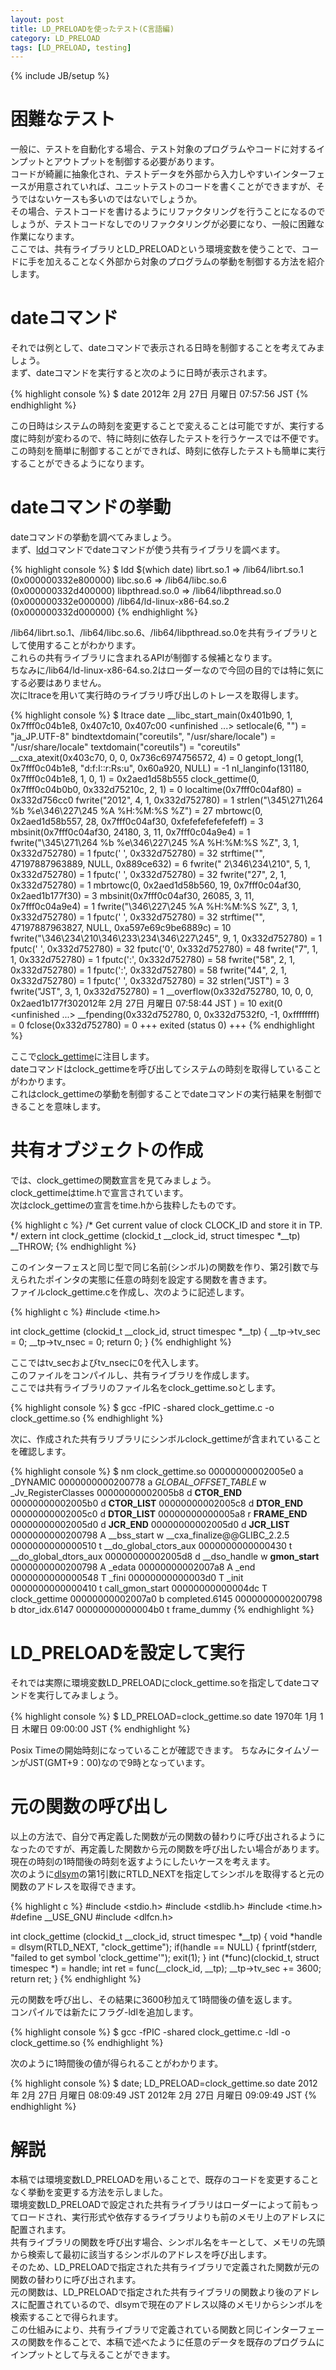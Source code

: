 ```yaml
---
layout: post
title: LD_PRELOADを使ったテスト(C言語編)
category: LD_PRELOAD
tags: [LD_PRELOAD, testing]
---
```

{% include JB/setup %}

# 困難なテスト
一般に、テストを自動化する場合、テスト対象のプログラムやコードに対するインプットとアウトプットを制御する必要があります。  
コードが綺麗に抽象化され、テストデータを外部から入力しやすいインターフェースが用意されていれば、ユニットテストのコードを書くことができますが、そうではないケースも多いのではないでしょうか。  
その場合、テストコードを書けるようにリファクタリングを行うことになるのでしょうが、テストコードなしでのリファクタリングが必要になり、一般に困難な作業になります。  
ここでは、共有ライブラリとLD_PRELOADという環境変数を使うことで、コードに手を加えることなく外部から対象のプログラムの挙動を制御する方法を紹介します。

# dateコマンド
それでは例として、dateコマンドで表示される日時を制御することを考えてみましょう。  
まず、dateコマンドを実行すると次のように日時が表示されます。

{% highlight console %}
$ date
2012年  2月 27日 月曜日 07:57:56 JST
{% endhighlight %}

この日時はシステムの時刻を変更することで変えることは可能ですが、実行する度に時刻が変わるので、特に時刻に依存したテストを行うケースでは不便です。  
この時刻を簡単に制御することができれば、時刻に依存したテストも簡単に実行することができるようになります。

# dateコマンドの挙動
dateコマンドの挙動を調べてみましょう。  
まず、[ldd](http://linuxjm.sourceforge.jp/html/ld.so/man1/ldd.1.html)コマンドでdateコマンドが使う共有ライブラリを調べます。

{% highlight console %}
$ ldd $(which date)
    librt.so.1 => /lib64/librt.so.1 (0x000000332e800000)
    libc.so.6 => /lib64/libc.so.6 (0x000000332d400000)
    libpthread.so.0 => /lib64/libpthread.so.0 (0x000000332e000000)
    /lib64/ld-linux-x86-64.so.2 (0x000000332d000000)
{% endhighlight %}

/lib64/librt.so.1、/lib64/libc.so.6、/lib64/libpthread.so.0を共有ライブラリとして使用することがわかります。  
これらの共有ライブラリに含まれるAPIが制御する候補となります。  
ちなみに/lib64/ld-linux-x86-64.so.2はローダーなので今回の目的では特に気にする必要はありません。  
次にltraceを用いて実行時のライブラリ呼び出しのトレースを取得します。

{% highlight console %}
$ ltrace date
__libc_start_main(0x401b90, 1, 0x7fff0c04b1e8, 0x407c10, 0x407c00 <unfinished ...>
setlocale(6, "")                                 = "ja_JP.UTF-8"
bindtextdomain("coreutils", "/usr/share/locale") = "/usr/share/locale"
textdomain("coreutils")                          = "coreutils"
__cxa_atexit(0x403c70, 0, 0, 0x736c6974756572, 4) = 0
getopt_long(1, 0x7fff0c04b1e8, "d:f:I::r:Rs:u", 0x60a920, NULL) = -1
nl_langinfo(131180, 0x7fff0c04b1e8, 1, 0, 1)     = 0x2aed1d58b555
clock_gettime(0, 0x7fff0c04b0b0, 0x332d75210c, 2, 1) = 0
localtime(0x7fff0c04af80)                        = 0x332d756cc0
fwrite("2012", 4, 1, 0x332d752780)               = 1
strlen("\345\271\264 %b %e\346\227\245 %A %H:%M:%S %Z") = 27
mbrtowc(0, 0x2aed1d58b557, 28, 0x7fff0c04af30, 0xfefefefefefefeff) = 3
mbsinit(0x7fff0c04af30, 24180, 3, 11, 0x7fff0c04a9e4) = 1
fwrite("\345\271\264 %b %e\346\227\245 %A %H:%M:%S %Z", 3, 1, 0x332d752780) = 1
fputc(' ', 0x332d752780)                         = 32
strftime("", 47197887963889, NULL, 0x889ce632)   = 6
fwrite(" 2\346\234\210", 5, 1, 0x332d752780)     = 1
fputc(' ', 0x332d752780)                         = 32
fwrite("27", 2, 1, 0x332d752780)                 = 1
mbrtowc(0, 0x2aed1d58b560, 19, 0x7fff0c04af30, 0x2aed1b177f30) = 3
mbsinit(0x7fff0c04af30, 26085, 3, 11, 0x7fff0c04a9e4) = 1
fwrite("\346\227\245 %A %H:%M:%S %Z", 3, 1, 0x332d752780) = 1
fputc(' ', 0x332d752780)                         = 32
strftime("", 47197887963827, NULL, 0xa597e69c9be6889c) = 10
fwrite("\346\234\210\346\233\234\346\227\245", 9, 1, 0x332d752780) = 1
fputc(' ', 0x332d752780)                         = 32
fputc('0', 0x332d752780)                         = 48
fwrite("7", 1, 1, 0x332d752780)                  = 1
fputc(':', 0x332d752780)                         = 58
fwrite("58", 2, 1, 0x332d752780)                 = 1
fputc(':', 0x332d752780)                         = 58
fwrite("44", 2, 1, 0x332d752780)                 = 1
fputc(' ', 0x332d752780)                         = 32
strlen("JST")                                    = 3
fwrite("JST", 3, 1, 0x332d752780)                = 1
__overflow(0x332d752780, 10, 0, 0, 0x2aed1b177f302012年  2月 27日 月曜日 07:58:44 JST
) = 10
exit(0 <unfinished ...>
__fpending(0x332d752780, 0, 0x332d7532f0, -1, 0xffffffff) = 0
fclose(0x332d752780)                             = 0
+++ exited (status 0) +++
{% endhighlight %}

ここで[clock_gettime](http://linuxjm.sourceforge.jp/html/LDP_man-pages/man2/clock_gettime.2.html)に注目します。  
dateコマンドはclock_gettimeを呼び出してシステムの時刻を取得していることがわかります。  
これはclock_gettimeの挙動を制御することでdateコマンドの実行結果を制御できることを意味します。

# 共有オブジェクトの作成
では、clock_gettimeの関数宣言を見てみましょう。  
clock_gettimeはtime.hで宣言されています。  
次はclock_gettimeの宣言をtime.hから抜粋したものです。

{% highlight c %}
/* Get current value of clock CLOCK_ID and store it in TP.  */
extern int clock_gettime (clockid_t __clock_id, struct timespec *__tp) __THROW;
{% endhighlight %}

このインターフェスと同じ型で同じ名前(シンボル)の関数を作り、第2引数で与えられたポインタの実態に任意の時刻を設定する関数を書きます。  
ファイルclock_gettime.cを作成し、次のように記述します。

{% highlight c %}
#include <time.h>

int clock_gettime (clockid_t __clock_id, struct timespec *__tp)
{
  __tp->tv_sec  = 0;
  __tp->tv_nsec = 0;
  return 0;
}
{% endhighlight %}

ここではtv_secおよびtv_nsecに0を代入します。  
このファイルをコンパイルし、共有ライブラリを作成します。  
ここでは共有ライブラリのファイル名をclock_gettime.soとします。

{% highlight console %}
$ gcc -fPIC -shared clock_gettime.c -o clock_gettime.so
{% endhighlight %}

次に、作成された共有ラリブラリにシンボルclock_gettimeが含まれていることを確認します。

{% highlight console %}
$ nm clock_gettime.so 
00000000002005e0 a _DYNAMIC
0000000000200778 a _GLOBAL_OFFSET_TABLE_
                 w _Jv_RegisterClasses
00000000002005b8 d __CTOR_END__
00000000002005b0 d __CTOR_LIST__
00000000002005c8 d __DTOR_END__
00000000002005c0 d __DTOR_LIST__
00000000000005a8 r __FRAME_END__
00000000002005d0 d __JCR_END__
00000000002005d0 d __JCR_LIST__
0000000000200798 A __bss_start
                 w __cxa_finalize@@GLIBC_2.2.5
0000000000000510 t __do_global_ctors_aux
0000000000000430 t __do_global_dtors_aux
00000000002005d8 d __dso_handle
                 w __gmon_start__
0000000000200798 A _edata
00000000002007a8 A _end
0000000000000548 T _fini
00000000000003d0 T _init
0000000000000410 t call_gmon_start
00000000000004dc T clock_gettime
00000000002007a0 b completed.6145
0000000000200798 b dtor_idx.6147
00000000000004b0 t frame_dummy
{% endhighlight %}

# LD_PRELOADを設定して実行
それでは実際に環境変数LD_PRELOADにclock_gettime.soを指定してdateコマンドを実行してみましょう。

{% highlight console %}
$ LD_PRELOAD=clock_gettime.so date
1970年  1月  1日 木曜日 09:00:00 JST
{% endhighlight %}

Posix Timeの開始時刻になっていることが確認できます。
ちなみにタイムゾーンがJST(GMT+9：00)なので9時となっています。

# 元の関数の呼び出し
以上の方法で、自分で再定義した関数が元の関数の替わりに呼び出されるようになったのですが、再定義した関数から元の関数を呼び出したい場合があります。  
現在の時刻の1時間後の時刻を返すようにしたいケースを考えます。  
次のように[dlsym](http://linuxjm.sourceforge.jp/html/LDP_man-pages/man3/dlsym.3.html#lbAG)の第1引数にRTLD_NEXTを指定してシンボルを取得すると元の関数のアドレスを取得できます。

{% highlight c %}
#include <stdio.h>
#include <stdlib.h>
#include <time.h>
#define __USE_GNU
#include <dlfcn.h>

int clock_gettime (clockid_t __clock_id, struct timespec *__tp)
{
  void *handle = dlsym(RTLD_NEXT, "clock_gettime");
  if(handle == NULL)
  {
    fprintf(stderr, "failed to get symbol 'clock_gettime'");
    exit(1);
  }
  int (*func)(clockid_t, struct timespec *) = handle;
  int ret = func(__clock_id, __tp);
  __tp->tv_sec += 3600;
  return ret;
}
{% endhighlight %}

元の関数を呼び出し、その結果に3600秒加えて1時間後の値を返します。  
コンパイルでは新たにフラグ-ldlを追加します。

{% highlight console %}
$ gcc -fPIC -shared clock_gettime.c -ldl -o clock_gettime.so
{% endhighlight %}

次のように1時間後の値が得られることがわかります。

{% highlight console %}
$ date; LD_PRELOAD=clock_gettime.so date
2012年  2月 27日 月曜日 08:09:49 JST
2012年  2月 27日 月曜日 09:09:49 JST
{% endhighlight %}

# 解説
本稿では環境変数LD_PRELOADを用いることで、既存のコードを変更することなく挙動を変更する方法を示しました。  
環境変数LD_PRELOADで設定された共有ライブラリはローダーによって前もってロードされ、実行形式や依存するライブラリよりも前のメモリ上のアドレスに配置されます。  
共有ライブラリの関数を呼び出す場合、シンボル名をキーとして、メモリの先頭から検索して最初に該当するシンボルのアドレスを呼び出します。  
そのため、LD_PRELOADで指定された共有ライブラリで定義された関数が元の関数の替わりに呼び出されます。  
元の関数は、LD_PRELOADで指定された共有ライブラリの関数より後のアドレスに配置されているので、dlsymで現在のアドレス以降のメモリからシンボルを検索することで得られます。  
この仕組みにより、共有ライブラリで定義されている関数と同じインターフェースの関数を作ることで、本稿で述べたように任意のデータを既存のプログラムにインプットとして与えることができます。
